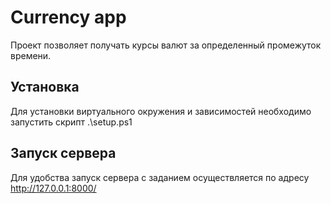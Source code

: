 # Currency app

Проект позволяет получать курсы валют за определенный промежуток времени.

## Установка

Для установки виртуального окружения и зависимостей необходимо запустить скрипт .\setup.ps1

## Запуск сервера 

Для удобства запуск сервера с заданием осуществляется по адресу http://127.0.0.1:8000/ 

